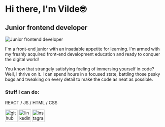 # Hi there, I'm Vilde🤓
## Junior frontend developer

![Junior frontend developer](https://media.licdn.com/dms/image/C4D16AQFyedqYcIRqtg/profile-displaybackgroundimage-shrink_200_800/0/1646322764564?e=2147483647&v=beta&t=n62tbh4VVwur95QeAmpnYBM1zTlGqyexn7WAxdL-y0E)

I'm a front-end junior with an insatiable appetite for learning. I'm armed with my freshly acquired front-end development education and ready to conquer the digital world!

You know that strangely satisfying feeling of immersing yourself in code? Well, I thrive on it. I can spend hours in a focused state, battling those pesky bugs and tweaking on every detail to make the code as neat as possible.


### Stuff I can do:
REACT / JS / HTML / CSS



[<img src='https://cdn.jsdelivr.net/npm/simple-icons@3.0.1/icons/github.svg' alt='github' height='40'>](https://github.com/vildehalvorsen)  [<img src='https://cdn.jsdelivr.net/npm/simple-icons@3.0.1/icons/linkedin.svg' alt='linkedin' height='40'>](https://www.linkedin.com/in/vildehalvorsen/)  [<img src='https://cdn.jsdelivr.net/npm/simple-icons@3.0.1/icons/instagram.svg' alt='instagram' height='40'>](https://www.instagram.com/vildehalvorsen/)  

